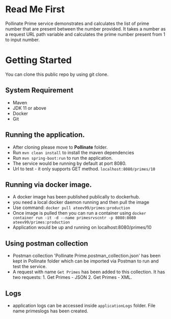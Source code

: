 # Read Me First
Pollinate Prime service demonstrates and calculates the list of prime number that are present between the number provided. It takes a number as a request URL path variable and calculates the prime number present from 1 to input number.

# Getting Started
You can clone this public repo by using git clone.

## System Requirement
* Maven
* JDK 11 or above
* Docker
* Git

## Running the application.
* After cloning please move to **Pollinate** folder.
* Run `mvn clean install` to install the maven dependencies
* Run `mvn spring-boot:run` to run the application.
* The service would be running by default at port 8080.
* Url to test - it only supports GET method. `localhost:8080/primes/10`

## Running via docker image.
* A docker image has been published publically to dockerhub.
* you need a local docker daemon running and then pull the image
* Use command: `docker pull ateev99/primes:production`
* Once image is pulled then you can run a container using
`docker container run -it -d --name primesrvscntr -p 8080:8080 ateev99/primes:production`
* Application would be up and running on localhost:8080/primes/10


## Using postman collection
* Postman collection 'Pollinate Prime.postman_collection.json' has been kept in Pollinate folder which can be imported via Postman to run and test the service.
* A request with name `Get Primes` has been added to this collection. It has two requests: 1. Get Primes - JSON 2. Get Primes - XML.

## Logs
* application logs can be accessed inside `applicationLogs` folder. File name primeslogs has been created.
